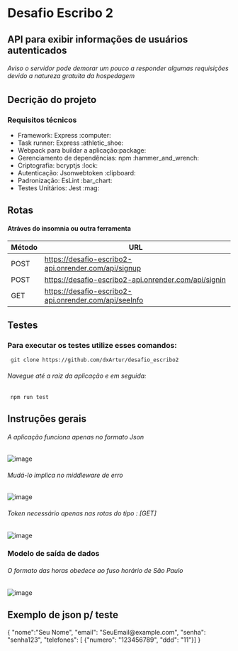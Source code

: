 <h1>Desafio Escribo 2</h1>
<h2> API para exibir informações de usuários autenticados</h2>
<h6> Aviso o servidor pode demorar um pouco a responder algumas requisições devido a natureza gratuita da hospedagem</h6>

<h2>Decrição do projeto</h2>
<h3>Requisitos técnicos</h3>
<ul>
	<li>Framework: Express :computer:</li>
	<li>Task runner: Express :athletic_shoe:</li>
	<li>Webpack para buildar a aplicação:package:</li>
	<li>Gerenciamento de dependências: npm :hammer_and_wrench: </li>
	<li>Criptografia: bcryptjs :lock: </li>
	<li>Autenticação: Jsonwebtoken :clipboard: </li>
	<li>Padronização: EsLint :bar_chart: </li>
	<li>Testes Unitários: Jest :mag: </li>

</ul>
<h2>Rotas</h2> 
<h4>Atráves do insomnia ou outra ferramenta</h4>
	
| Método | URL                                            |
|--------|------------------------------------------------|
| POST   | https://desafio-escribo2-api.onrender.com/api/signup   |
| POST   | https://desafio-escribo2-api.onrender.com/api/signin  |
| GET    | https://desafio-escribo2-api.onrender.com/api/seeInfo |
</ul>

<h2>Testes</h2>
<h3>Para executar os testes utilize esses comandos: </h3>

``` git clone https://github.com/dxArtur/desafio_escribo2```

<h6>Navegue até a raiz da aplicação e em seguida:</h6>

``` npm run test```
	
</ul>

<h2>Instruções gerais</h2>
<h6> A aplicação funciona apenas no formato Json</h6>

![image](https://github.com/dxArtur/desafio_escribo2/assets/49910101/b4c7a007-044d-4fd9-9d60-3fca2e6db0d6)

<h6> Mudá-lo implica no middleware de erro</h6>

![image](https://github.com/dxArtur/desafio_escribo2/assets/49910101/d8b7673d-3835-4209-84b1-b12cf4bc47c4)


<h6>Token necessário apenas nas rotas do tipo : [GET] </h6>

![image](https://github.com/dxArtur/desafio_escribo2/assets/49910101/53c243c5-867f-4de6-ac62-70b33db479d3)

<h3>Modelo de saída de dados </h3>	
<h6>O formato das horas obedece ao fuso horário de São Paulo </h6>

![image](https://github.com/dxArtur/desafio_escribo2/assets/49910101/71bb5801-902b-4827-98d6-253499e757e3)


<h2>Exemplo de json p/ teste </h2>	
{
"nome":"Seu Nome",
"email": "SeuEmail@example.com",
"senha": "senha123",
"telefones": [ {"numero": "123456789", "ddd": "11"}] 
}</p>





